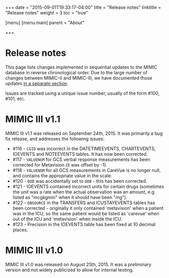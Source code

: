 +++
date = "2015-09-01T19:33:17-04:00"
title = "Release notes"
linktitle = "Release notes"
weight = 3
toc = "true"

[menu]
  [menu.main]
    parent = "About"

+++

# Release notes

This page lists changes implemented in sequential updates to the MIMIC database in reverse chronological order. Due to the large number of changes between MIMIC-II and MIMIC-III, we have documented those updates [in a separate section](/archive/mimic-releases).

Issues are tracked using a unique issue number, usually of the form #100, #101, etc.

# MIMIC III v1.1

MIMIC III v1.1 was released on September 24th, 2015. It was primarily a bug fix release, and addresses the following issues:

* #116 - `CGID` was incorrect in the DATETIMEEVENTS, CHARTEVENTS, IOEVENTS and NOTEEVENTS tables. It has now been corrected.
* #117 - `VALUENUM` for GCS verbal response measurements has been corrected for Metavision (it was offset by -1).
* #118 - `VALUENUM` for all GCS measurements in CareVue is no longer null, and contains the appropriate value in the scale.
* #120 - `DOD` was accidentally set to `DOB` - this has been corrected.
* #121 - IOEVENTS contained incorrect units for certain drugs (sometimes the unit was a rate when the actual observation was an amount, e.g. listed as "mcgkgmin" when it should have been "mg").
* #122 - `DBSOURCE` in the TRANSFERS and ICUSTAYEVENTS tables has been corrected - originally it only contained 'metavision' when a patient was in the ICU, so the same patient would be listed as 'carevue' when out of the ICU and 'metavision' when inside the ICU.
* #123 - Precision in the IOEVENTS table has been fixed at 10 decimal places.


# MIMIC III v1.0

MIMIC III v1.0 was released on August 25th, 2015. It was a preliminary version and not widely publicized to allow for internal testing.
